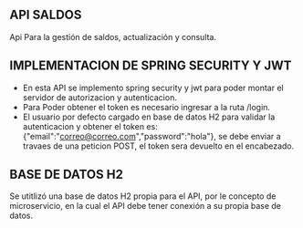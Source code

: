 ## API SALDOS
Api Para la gestión de saldos, actualización y consulta.

## IMPLEMENTACION DE SPRING SECURITY Y JWT
- En esta API se implemento spring security y jwt para poder montar el servidor de autorizacion y autenticacion.
- Para Poder obtener el token es necesario ingresar a la ruta /login.
- El usuario por defecto cargado en base de datos H2 para validar la autenticacion y obtener el token es:
{"email":"correo@correo.com","password":"hola"}, se debe enviar a travaes de una peticion POST, el token sera devuelto en el encabezado.

## BASE DE DATOS H2
Se utitlizó una base de datos H2 propia para el API, por le concepto de microservicio, en la cual el API debe tener conexión a su propia base de datos.
